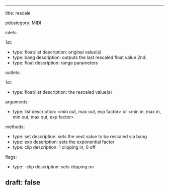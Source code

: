 --- 


title: rescale

pdcategory: MIDI

inlets:

  1st:
  - type: float/list
    description: original value(s)
  - type: bang
    description: outputs the last rescaled float value
  2nd:
  - type: float
    description: range parameters

outlets:

  1st:
  - type: float/list
    description: the rescaled value(s)

arguments:
  - type: list
    description: <min out, max out, exp factor> or <min in, max in, min out, max out, exp factor>

methods:
  - type: set
    description: sets the next value to be rescaled via bang
  - type: exp <float>
    description: sets the exponential factor
  - type: clip <float>
    description: 1  clipping in, 0  off

flags:
  - type: -clip
    description: sets clipping on

draft: false
---